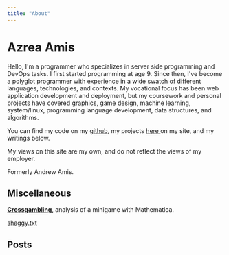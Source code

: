 ```yaml
---
title: "About"
---
```


# Azrea Amis

Hello, I'm a programmer who specializes in server side programming and DevOps tasks.
I first started programming at age 9. Since then, I've become a polyglot
programmer with experience in a wide swatch of different languages,
technologies, and contexts. My vocational focus has been web application
development and deployment, but my coursework and personal projects have covered
graphics, game design, machine learning, system/linux,
programming language development, data structures, and algorithms.

You can find my code on my [github](http://github.com/atamis), my projects
[ here ](/projects) on my site, and my writings below.

My views on this site are my own, and do not reflect the views of my employer.

Formerly Andrew Amis.

## Miscellaneous

**[Crossgambling](/crossgambling/)**, analysis of a minigame with Mathematica.

[shaggy.txt](/shaggy.txt)

## Posts
